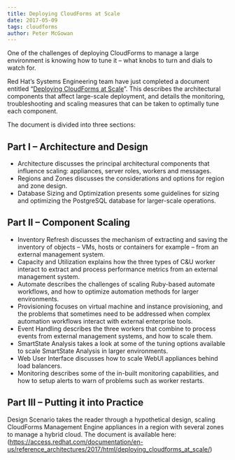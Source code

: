```yaml
---     
title: Deploying CloudForms at Scale 
date: 2017-05-09
tags: cloudforms
author: Peter McGowan
---
```


One of the challenges of deploying CloudForms to manage a large environment is knowing how to tune it – what knobs to turn and dials to watch for.

Red Hat’s Systems Engineering team have just completed a document entitled “[Deploying CloudForms at Scale](<https://access.redhat.com/documentation/en-us/reference_architectures/2017/html/deploying_cloudforms_at_scale/index>)”. This describes the architectural components that affect large-scale deployment, and details the monitoring, troubleshooting and scaling measures that can be taken to optimally tune each component.

The document is divided into three sections:

## Part I – Architecture and Design ##

* Architecture discusses the principal architectural components that influence scaling: appliances, server roles, workers and messages.
* Regions and Zones discusses the considerations and options for region and zone design.
* Database Sizing and Optimization presents some guidelines for sizing and optimizing the PostgreSQL database for larger-scale operations.

## Part II – Component Scaling ##

* Inventory Refresh discusses the mechanism of extracting and saving the inventory of objects – VMs, hosts or containers for example – from an external management system.
* Capacity and Utilization explains how the three types of C&U worker interact to extract and process performance metrics from an external management system.
* Automate describes the challenges of scaling Ruby-based automate workflows, and how to optimize automation methods for larger environments.
* Provisioning focuses on virtual machine and instance provisioning, and the problems that sometimes need to be addressed when complex automation workflows interact with external enterprise tools.
* Event Handling describes the three workers that combine to process events from external management systems, and how to scale them.
* SmartState Analysis takes a look at some of the tuning options available to scale SmartState Analysis in larger environments.
* Web User Interface discusses how to scale WebUI appliances behind load balancers.
* Monitoring describes some of the in-built monitoring capabilities, and how to setup alerts to warn of problems such as worker restarts.

## Part III – Putting it into Practice ##

Design Scenario takes the reader through a hypothetical design, scaling CloudForms Management Engine appliances in a region with several zones to manage a hybrid cloud.
The document is available here: (<https://access.redhat.com/documentation/en-us/reference_architectures/2017/html/deploying_cloudforms_at_scale/>)
